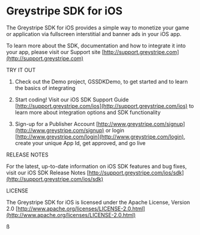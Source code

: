 Greystripe SDK for iOS
======================

The Greystripe SDK for iOS provides a simple way to monetize your game or application via fullscreen interstitial and banner ads in your iOS app.

To learn more about the SDK, documentation and how to integrate it into your app, please visit our Support site [http://support.greystripe.com](http://support.greystripe.com)

TRY IT OUT

1. Check out the Demo project, GSSDKDemo, to get started and to learn the basics of integrating

2. Start coding! Visit our iOS SDK Support Guide [http://support.greystripe.com/ios](http://support.greystripe.com/ios) to learn more about integration options and SDK functionality

3. Sign-up for a Publisher Account [http://www.greystripe.com/signup](http://www.greystripe.com/signup) or login [http://www.greystripe.com/login](http://www.greystripe.com/login), create your unique App Id, get approved, and go live

RELEASE NOTES

For the latest, up-to-date information on iOS SDK features and bug fixes, visit our iOS SDK Release Notes [http://support.greystripe.com/ios/sdk](http://support.greystripe.com/ios/sdk)

LICENSE

The Greystripe SDK for iOS is licensed under the Apache License, Version 2.0 [http://www.apache.org/licenses/LICENSE-2.0.html](http://www.apache.org/licenses/LICENSE-2.0.html)

ß